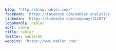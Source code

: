 ```yaml
---
blog: 'http://blog.nabler.com/'
facebook: 'https://facebook.com/nabler.analytics'
linkedin: 'https://linkedin.com/company/311071'
logohandle: nabler
sort: nabler
title: nabler
twitter: nablerUS
website: 'https://www.nabler.com/'
---
```

